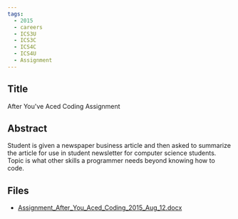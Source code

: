 ```yaml
---
tags:
  - 2015
  - careers
  - ICS3U
  - ICS3C
  - ICS4C
  - ICS4U
  - Assignment
---
```

    
## Title

 After You've Aced Coding Assignment

## Abstract

Student is given a newspaper business article and then asked to summarize the article for use in student newsletter for computer science students. Topic is what other skills a programmer needs beyond knowing how to code.

## Files

- [Assignment_After_You_Aced_Coding_2015_Aug_12.docx](https://www.russellgordon.ca/acse/cemc-cse-resources/resources/2015/Francis_Corrigan/Assignment_After_You_Aced_Coding_2015_Aug_12.docx)
